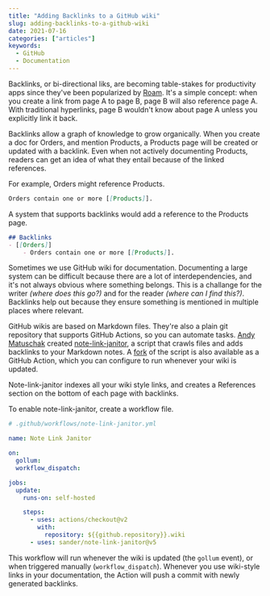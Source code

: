 ```yaml
---
title: "Adding Backlinks to a GitHub wiki"
slug: adding-backlinks-to-a-github-wiki
date: 2021-07-16
categories: ["articles"]
keywords:
  - GitHub
  - Documentation
---
```


Backlinks, or bi-directional liks, are becoming table-stakes for productivity apps since they've been popularized by [Roam](https://roamresearch.com). It's a simple concept: when you create a link from page A to page B, page B will also reference page A. With traditional hyperlinks, page B wouldn't know about page A unless you explicitly link it back.

Backlinks allow a graph of knowledge to grow organically. When you create a doc for Orders, and mention Products, a Products page will be created or updated with a backlink. Even when not actively documenting Products, readers can get an idea of what they entail because of the linked references.

<!--more-->

For example, Orders might reference Products.

```md
Orders contain one or more [[Products]].
```

A system that supports backlinks would add a reference to the Products page.

```md
## Backlinks
- [[Orders]]
    - Orders contain one or more [[Products]].
```

Sometimes we use GitHub wiki for documentation. Documenting a large system can be difficult because there are a lot of interdependencies, and it's not always obvious where something belongs. This is a challange for the writer _(where does this go?)_ and for the reader _(where can I find this?)_.  Backlinks help out because they ensure something is mentioned in multiple places where relevant.

GitHub wikis are based on Markdown files. They're also a plain git repository that supports GitHub Actions, so you can automate tasks. [Andy Matuschak](https://andymatuschak.org) created [note-link-janitor](https://github.com/andymatuschak/note-link-janitor), a script that crawls files and adds backlinks to your Markdown notes. A [fork](https://github.com/sander/note-link-janitor) of the script is also available as a GitHub Action, which you can configure to run whenever your wiki is updated.

Note-link-janitor indexes all your wiki style links, and creates a References section on the bottom of each page with backlinks.

To enable note-link-janitor, create a workflow file.

```yml
# .github/workflows/note-link-janitor.yml

name: Note Link Janitor

on:
  gollum:
  workflow_dispatch:

jobs:
  update:
    runs-on: self-hosted

    steps:
      - uses: actions/checkout@v2
        with:
          repository: ${{github.repository}}.wiki
      - uses: sander/note-link-janitor@v5
```

This workflow will run whenever the wiki is updated (the `gollum` event), or when triggered manually (`workflow_dispatch`). Whenever you use wiki-style links in your documentation, the Action will push a commit with newly generated backlinks.
